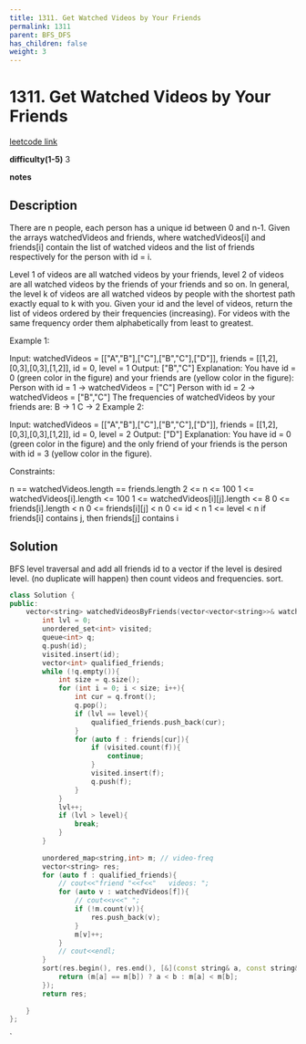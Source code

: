 ```yaml
---
title: 1311. Get Watched Videos by Your Friends
permalink: 1311
parent: BFS_DFS
has_children: false
weight: 3
---
```

# 1311. Get Watched Videos by Your Friends
[leetcode link](https://leetcode.com/problems/get-watched-videos-by-your-friends/)

**difficulty(1-5)** 
3

**notes**   


## Description
There are n people, each person has a unique id between 0 and n-1. Given the arrays watchedVideos and friends, where watchedVideos[i] and friends[i] contain the list of watched videos and the list of friends respectively for the person with id = i.

Level 1 of videos are all watched videos by your friends, level 2 of videos are all watched videos by the friends of your friends and so on. In general, the level k of videos are all watched videos by people with the shortest path exactly equal to k with you. Given your id and the level of videos, return the list of videos ordered by their frequencies (increasing). For videos with the same frequency order them alphabetically from least to greatest. 

 

Example 1:



Input: watchedVideos = [["A","B"],["C"],["B","C"],["D"]], friends = [[1,2],[0,3],[0,3],[1,2]], id = 0, level = 1
Output: ["B","C"] 
Explanation: 
You have id = 0 (green color in the figure) and your friends are (yellow color in the figure):
Person with id = 1 -> watchedVideos = ["C"] 
Person with id = 2 -> watchedVideos = ["B","C"] 
The frequencies of watchedVideos by your friends are: 
B -> 1 
C -> 2
Example 2:



Input: watchedVideos = [["A","B"],["C"],["B","C"],["D"]], friends = [[1,2],[0,3],[0,3],[1,2]], id = 0, level = 2
Output: ["D"]
Explanation: 
You have id = 0 (green color in the figure) and the only friend of your friends is the person with id = 3 (yellow color in the figure).
 

Constraints:

n == watchedVideos.length == friends.length
2 <= n <= 100
1 <= watchedVideos[i].length <= 100
1 <= watchedVideos[i][j].length <= 8
0 <= friends[i].length < n
0 <= friends[i][j] < n
0 <= id < n
1 <= level < n
if friends[i] contains j, then friends[j] contains i

## Solution
BFS level traversal and add all friends id to a vector<int> if the level is desired level. (no duplicate will happen)
then count videos and frequencies. 
sort. 

```c++
class Solution {
public:
    vector<string> watchedVideosByFriends(vector<vector<string>>& watchedVideos, vector<vector<int>>& friends, int id, int level) {
        int lvl = 0;
        unordered_set<int> visited;
        queue<int> q;
        q.push(id);
        visited.insert(id);
        vector<int> qualified_friends;
        while (!q.empty()){
            int size = q.size();
            for (int i = 0; i < size; i++){
                int cur = q.front();
                q.pop();
                if (lvl == level){
                    qualified_friends.push_back(cur);
                }
                for (auto f : friends[cur]){
                    if (visited.count(f)){
                        continue;
                    }
                    visited.insert(f);
                    q.push(f);
                }
            }
            lvl++;
            if (lvl > level){
                break;
            }
        }
        
        unordered_map<string,int> m; // video-freq
        vector<string> res;
        for (auto f : qualified_friends){
            // cout<<"friend "<<f<<"   videos: ";
            for (auto v : watchedVideos[f]){
                // cout<<v<<" ";
                if (!m.count(v)){
                    res.push_back(v);
                }
                m[v]++;
            }
            // cout<<endl;
        }
        sort(res.begin(), res.end(), [&](const string& a, const string& b){
            return (m[a] == m[b]) ? a < b : m[a] < m[b];
        });
        return res;
            
    }
};
```

<!-- 
Default label
{: .label }

Blue label
{: .label .label-blue }

Stable
{: .label .label-green }

New release
{: .label .label-purple }

Coming soon
{: .label .label-yellow }

Deprecated
{: .label .label-red } -->
`
